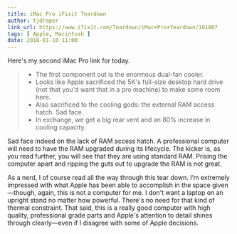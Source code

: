 ```yaml
---
title: iMac Pro iFixit Teardown
author: tjdraper
link_url: https://www.ifixit.com/Teardown/iMac+Pro+Teardown/101807
tags: [ Apple, Macintosh ]
date: 2018-01-10 11:00
---
```


Here's my second iMac Pro link for today.

> * The first component out is the enormous dual-fan cooler.
> * Looks like Apple sacrificed the 5K's full-size desktop hard drive (not that you'd want that in a pro machine) to make some room here.
> * Also sacrificed to the cooling gods: the external RAM access hatch. Sad face.
> * In exchange, we get a big rear vent and an 80% increase in cooling capacity.

Sad face indeed on the lack of RAM access hatch. A professional computer will need to have the RAM upgraded during its lifecycle. The kicker is, as you read further, you will see that they are using standard RAM. Prising the computer apart and ripping the guts out to upgrade the RAM is not great.

As a nerd, I of course read all the way through this tear down. I’m extremely impressed with what Apple has been able to accomplish in the space given—though, again, this is not a computer for me. I don't want a laptop on an upright stand no matter how powerful. There's no need for that kind of thermal constraint. That said, this is a really good computer with high quality, professional grade parts and Apple's attention to detail shines through clearly—even if I disagree with some of Apple decisions.
